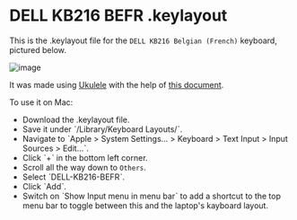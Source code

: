 # DELL KB216 BEFR .keylayout

This is the .keylayout file for the `DELL KB216 Belgian (French)` keyboard, pictured below.

![image](https://github.com/user-attachments/assets/fe4137f9-73fb-4068-9343-de3e30cbb221)

It was made using [Ukulele](https://software.sil.org/ukelele/) with the help of [this document](https://scholarspace.manoa.hawaii.edu/server/api/core/bitstreams/18f3997a-d0c7-4302-87c1-8f687972ac57/content).

To use it on Mac:
- Download the .keylayout file.
- Save it under ˋ/Library/Keyboard Layouts/ˋ.
- Navigate to ˋApple > System Settings... > Keyboard > Text Input > Input Sources > Edit...ˋ.
- Click ˋ+ˋ in the bottom left corner.
- Scroll all the way down to `Others`.
- Select ˋDELL-KB216-BEFRˋ.
- Click ˋAddˋ.
- Switch on ˋShow Input menu in menu barˋ to add a shortcut to the top menu bar to toggle between this and the laptop's kayboard layout.
